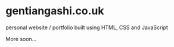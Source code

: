 # gentiangashi.co.uk
personal website / portfolio built using HTML, CSS and JavaScript

More soon...
